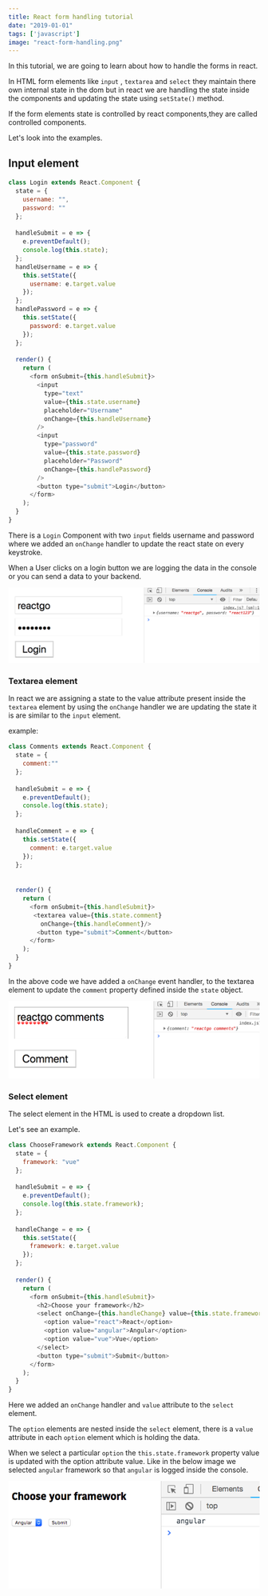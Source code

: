 ```yaml
---
title: React form handling tutorial
date: "2019-01-01"
tags: ['javascript']
image: "react-form-handling.png"
---
```


In this tutorial, we are going to learn about how to handle the forms in react.


In HTML form elements like `input` , `textarea` and `select` they maintain there
own internal state in the dom but in react we are handling the state inside the components
and updating the state using `setState()` method.


If the form elements state is controlled by react components,they are called controlled components.


Let's look into the examples.

## Input element

```js
class Login extends React.Component {
  state = {
    username: "",
    password: ""
  };

  handleSubmit = e => {
    e.preventDefault();
    console.log(this.state);
  };
  handleUsername = e => {
    this.setState({
      username: e.target.value
    });
  };
  handlePassword = e => {
    this.setState({
      password: e.target.value
    });
  };

  render() {
    return (
      <form onSubmit={this.handleSubmit}>
        <input
          type="text"
          value={this.state.username}
          placeholder="Username"
          onChange={this.handleUsername}
        />
        <input
          type="password"
          value={this.state.password}
          placeholder="Password"
          onChange={this.handlePassword}
        />
        <button type="submit">Login</button>
      </form>
    );
  }
}
```

There is a `Login` Component with two `input` fields username and password where we added an `onChange`
handler to update the react state on every keystroke.

When a User clicks on a login button we are logging the data in the console or you can send a data to your backend.

![react form input element](./react-input-element.png)


### Textarea element

In react we are assigning a state to the value attribute present inside the `textarea` element by using the `onChange` handler we are updating the state it is are similar to the `input` element.

example:

```js
class Comments extends React.Component {
  state = {
    comment:""
  };

  handleSubmit = e => {
    e.preventDefault();
    console.log(this.state);
  };

  handleComment = e => {
    this.setState({
      comment: e.target.value
    });
  };


  render() {
    return (
      <form onSubmit={this.handleSubmit}>
       <textarea value={this.state.comment}
         onChange={this.handleComment}/>
        <button type="submit">Comment</button>
      </form>
    );
  }
}
```
In the above code we have added a `onChange` event handler, to the textarea element to update the `comment` property defined inside the `state` object.

![textarea form element](./textarea-form-element.png)


### Select element

The select element in the HTML is used to create a dropdown list.

Let's see an example.

```js
class ChooseFramework extends React.Component {
  state = {
    framework: "vue"
  };

  handleSubmit = e => {
    e.preventDefault();
    console.log(this.state.framework);
  };

  handleChange = e => {
    this.setState({
      framework: e.target.value
    });
  };

  render() {
    return (
      <form onSubmit={this.handleSubmit}>
        <h2>Choose your framework</h2>
        <select onChange={this.handleChange} value={this.state.framework}>
          <option value="react">React</option>
          <option value="angular">Angular</option>
          <option value="vue">Vue</option>
        </select>
        <button type="submit">Submit</button>
      </form>
    );
  }
}
```

Here we added an `onChange` handler and `value` attribute to the `select` element.

The `option` elements are nested inside the `select` element, there is a `value` attribute in each `option` element which is holding the data.

When we select a particular `option` the `this.state.framework` property value is updated with the option attribute value. Like in the below image we selected `angular` framework so that `angular` is logged inside the console.

![react select element](./select-element.png)



